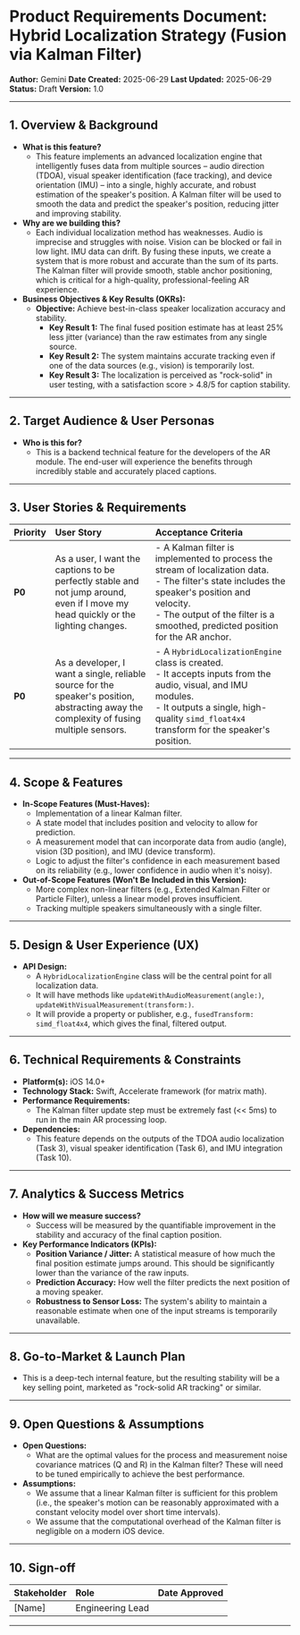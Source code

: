 
# Product Requirements Document: Hybrid Localization Strategy (Fusion via Kalman Filter)

**Author:** Gemini
**Date Created:** 2025-06-29
**Last Updated:** 2025-06-29
**Status:** Draft
**Version:** 1.0

---

## 1. Overview & Background

*   **What is this feature?**
    *   This feature implements an advanced localization engine that intelligently fuses data from multiple sources – audio direction (TDOA), visual speaker identification (face tracking), and device orientation (IMU) – into a single, highly accurate, and robust estimation of the speaker's position. A Kalman filter will be used to smooth the data and predict the speaker's position, reducing jitter and improving stability.
*   **Why are we building this?**
    *   Each individual localization method has weaknesses. Audio is imprecise and struggles with noise. Vision can be blocked or fail in low light. IMU data can drift. By fusing these inputs, we create a system that is more robust and accurate than the sum of its parts. The Kalman filter will provide smooth, stable anchor positioning, which is critical for a high-quality, professional-feeling AR experience.
*   **Business Objectives & Key Results (OKRs):**
    *   **Objective:** Achieve best-in-class speaker localization accuracy and stability.
        *   **Key Result 1:** The final fused position estimate has at least 25% less jitter (variance) than the raw estimates from any single source.
        *   **Key Result 2:** The system maintains accurate tracking even if one of the data sources (e.g., vision) is temporarily lost.
        *   **Key Result 3:** The localization is perceived as "rock-solid" in user testing, with a satisfaction score > 4.8/5 for caption stability.

---

## 2. Target Audience & User Personas

*   **Who is this for?**
    *   This is a backend technical feature for the developers of the AR module. The end-user will experience the benefits through incredibly stable and accurately placed captions.

---

## 3. User Stories & Requirements

| Priority | User Story                                                                                             | Acceptance Criteria                                                                                                                                                              |
| :------- | :----------------------------------------------------------------------------------------------------- | :------------------------------------------------------------------------------------------------------------------------------------------------------------------------------- |
| **P0**   | As a user, I want the captions to be perfectly stable and not jump around, even if I move my head quickly or the lighting changes. | - A Kalman filter is implemented to process the stream of localization data. <br> - The filter's state includes the speaker's position and velocity. <br> - The output of the filter is a smoothed, predicted position for the AR anchor. |
| **P0**   | As a developer, I want a single, reliable source for the speaker's position, abstracting away the complexity of fusing multiple sensors. | - A `HybridLocalizationEngine` class is created. <br> - It accepts inputs from the audio, visual, and IMU modules. <br> - It outputs a single, high-quality `simd_float4x4` transform for the speaker's position. |

---

## 4. Scope & Features

*   **In-Scope Features (Must-Haves):**
    *   Implementation of a linear Kalman filter.
    *   A state model that includes position and velocity to allow for prediction.
    *   A measurement model that can incorporate data from audio (angle), vision (3D position), and IMU (device transform).
    *   Logic to adjust the filter's confidence in each measurement based on its reliability (e.g., lower confidence in audio when it's noisy).
*   **Out-of-Scope Features (Won't Be Included in this Version):**
    *   More complex non-linear filters (e.g., Extended Kalman Filter or Particle Filter), unless a linear model proves insufficient.
    *   Tracking multiple speakers simultaneously with a single filter.

---

## 5. Design & User Experience (UX)

*   **API Design:**
    *   A `HybridLocalizationEngine` class will be the central point for all localization data.
    *   It will have methods like `updateWithAudioMeasurement(angle:)`, `updateWithVisualMeasurement(transform:)`.
    *   It will provide a property or publisher, e.g., `fusedTransform: simd_float4x4`, which gives the final, filtered output.

---

## 6. Technical Requirements & Constraints

*   **Platform(s):** iOS 14.0+
*   **Technology Stack:** Swift, Accelerate framework (for matrix math).
*   **Performance Requirements:**
    *   The Kalman filter update step must be extremely fast (<< 5ms) to run in the main AR processing loop.
*   **Dependencies:**
    *   This feature depends on the outputs of the TDOA audio localization (Task 3), visual speaker identification (Task 6), and IMU integration (Task 10).

---

## 7. Analytics & Success Metrics

*   **How will we measure success?**
    *   Success will be measured by the quantifiable improvement in the stability and accuracy of the final caption position.
*   **Key Performance Indicators (KPIs):**
    *   **Position Variance / Jitter:** A statistical measure of how much the final position estimate jumps around. This should be significantly lower than the variance of the raw inputs.
    *   **Prediction Accuracy:** How well the filter predicts the next position of a moving speaker.
    *   **Robustness to Sensor Loss:** The system's ability to maintain a reasonable estimate when one of the input streams is temporarily unavailable.

---

## 8. Go-to-Market & Launch Plan

*   This is a deep-tech internal feature, but the resulting stability will be a key selling point, marketed as "rock-solid AR tracking" or similar.

---

## 9. Open Questions & Assumptions

*   **Open Questions:**
    *   What are the optimal values for the process and measurement noise covariance matrices (Q and R) in the Kalman filter? These will need to be tuned empirically to achieve the best performance.
*   **Assumptions:**
    *   We assume that a linear Kalman filter is sufficient for this problem (i.e., the speaker's motion can be reasonably approximated with a constant velocity model over short time intervals).
    *   We assume that the computational overhead of the Kalman filter is negligible on a modern iOS device.

---

## 10. Sign-off

| Stakeholder       | Role                | Date Approved |
| :---------------- | :------------------ | :------------ |
| [Name]            | Engineering Lead    |               |

---

